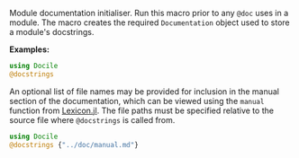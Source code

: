 Module documentation initialiser. Run this macro prior to any `@doc`
uses in a module. The macro creates the required `Documentation` object
used to store a module's docstrings.

**Examples:**

```julia
using Docile
@docstrings
```

An optional list of file names may be provided for inclusion in the
manual section of the documentation, which can be viewed using the
`manual` function from
[Lexicon.jl](https://github.com/MichaelHatherly/Lexicon.jl). The file
paths must be specified relative to the source file where `@docstrings`
is called from.

```julia
using Docile
@docstrings {"../doc/manual.md"}

```
